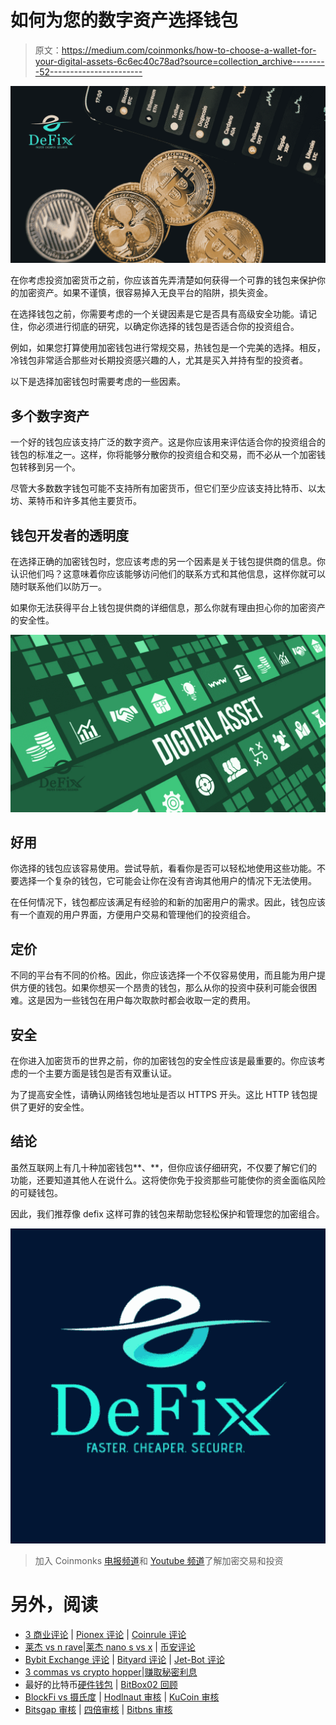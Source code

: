 # 如何为您的数字资产选择钱包

> 原文：<https://medium.com/coinmonks/how-to-choose-a-wallet-for-your-digital-assets-6c6ec40c78ad?source=collection_archive---------52----------------------->

![](img/7c3551d2b53ed7e12915af34131774be.png)

在你考虑投资加密货币之前，你应该首先弄清楚如何获得一个可靠的钱包来保护你的加密资产。如果不谨慎，很容易掉入无良平台的陷阱，损失资金。

在选择钱包之前，你需要考虑的一个关键因素是它是否具有高级安全功能。请记住，你必须进行彻底的研究，以确定你选择的钱包是否适合你的投资组合。

例如，如果您打算使用加密钱包进行常规交易，热钱包是一个完美的选择。相反，冷钱包非常适合那些对长期投资感兴趣的人，尤其是买入并持有型的投资者。

以下是选择加密钱包时需要考虑的一些因素。

## **多个数字资产**

一个好的钱包应该支持广泛的数字资产。这是你应该用来评估适合你的投资组合的钱包的标准之一。这样，你将能够分散你的投资组合和交易，而不必从一个加密钱包转移到另一个。

尽管大多数数字钱包可能不支持所有加密货币，但它们至少应该支持比特币、以太坊、莱特币和许多其他主要货币。

## **钱包开发者的透明度**

在选择正确的加密钱包时，您应该考虑的另一个因素是关于钱包提供商的信息。你认识他们吗？这意味着你应该能够访问他们的联系方式和其他信息，这样你就可以随时联系他们以防万一。

如果你无法获得平台上钱包提供商的详细信息，那么你就有理由担心你的加密资产的安全性。

![](img/7bd0aeabac3beba060f9ba009c9a69e8.png)

## **好用**

你选择的钱包应该容易使用。尝试导航，看看你是否可以轻松地使用这些功能。不要选择一个复杂的钱包，它可能会让你在没有咨询其他用户的情况下无法使用。

在任何情况下，钱包都应该满足有经验的和新的加密用户的需求。因此，钱包应该有一个直观的用户界面，方便用户交易和管理他们的投资组合。

## **定价**

不同的平台有不同的价格。因此，你应该选择一个不仅容易使用，而且能为用户提供方便的钱包。如果你想买一个昂贵的钱包，那么从你的投资中获利可能会很困难。这是因为一些钱包在用户每次取款时都会收取一定的费用。

## **安全**

在你进入加密货币的世界之前，你的加密钱包的安全性应该是最重要的。你应该考虑的一个主要方面是钱包是否有双重认证。

为了提高安全性，请确认网络钱包地址是否以 HTTPS 开头。这比 HTTP 钱包提供了更好的安全性。

## **结论**

虽然互联网上有几十种加密钱包**、**，但你应该仔细研究，不仅要了解它们的功能，还要知道其他人在说什么。这将使你免于投资那些可能使你的资金面临风险的可疑钱包。

因此，我们推荐像 defix 这样可靠的钱包来帮助您轻松保护和管理您的加密组合。

![](img/36bd56abb4dc17c2d05b636d865c0faa.png)

> 加入 Coinmonks [电报频道](https://t.me/coincodecap)和 [Youtube 频道](https://www.youtube.com/c/coinmonks/videos)了解加密交易和投资

# 另外，阅读

*   [3 商业评论](/coinmonks/3commas-review-an-excellent-crypto-trading-bot-2020-1313a58bec92) | [Pionex 评论](https://coincodecap.com/pionex-review-exchange-with-crypto-trading-bot) | [Coinrule 评论](/coinmonks/coinrule-review-2021-a-beginner-friendly-crypto-trading-bot-daf0504848ba)
*   [莱杰 vs n rave](/coinmonks/ledger-vs-ngrave-zero-7e40f0c1d694)|[莱杰 nano s vs x](/coinmonks/ledger-nano-s-vs-x-battery-hardware-price-storage-59a6663fe3b0) | [币安评论](/coinmonks/binance-review-ee10d3bf3b6e)
*   [Bybit Exchange 评论](/coinmonks/bybit-exchange-review-dbd570019b71) | [Bityard 评论](https://coincodecap.com/bityard-reivew) | [Jet-Bot 评论](https://coincodecap.com/jet-bot-review)
*   [3 commas vs crypto hopper](/coinmonks/3commas-vs-pionex-vs-cryptohopper-best-crypto-bot-6a98d2baa203)|[赚取秘密利息](/coinmonks/earn-crypto-interest-b10b810fdda3)
*   最好的比特币[硬件钱包](/coinmonks/hardware-wallets-dfa1211730c6) | [BitBox02 回顾](/coinmonks/bitbox02-review-your-swiss-bitcoin-hardware-wallet-c36c88fff29)
*   [BlockFi vs 摄氏度](/coinmonks/blockfi-vs-celsius-vs-hodlnaut-8a1cc8c26630) | [Hodlnaut 审核](/coinmonks/hodlnaut-review-best-way-to-hodl-is-to-earn-interest-on-your-bitcoin-6658a8c19edf) | [KuCoin 审核](https://coincodecap.com/kucoin-review)
*   [Bitsgap 审核](/coinmonks/bitsgap-review-a-crypto-trading-bot-that-makes-easy-money-a5d88a336df2) | [四倍审核](/coinmonks/quadency-review-a-crypto-trading-automation-platform-3068eaa374e1) | [Bitbns 审核](/coinmonks/bitbns-review-38256a07e161)